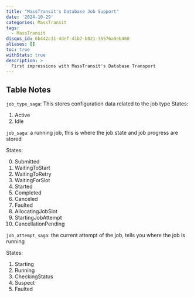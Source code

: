 ```yaml
---
title: "MassTransit's Database Job Support"
date: '2024-10-29'
categories: MassTransit
tags:
  - MassTransit
disqus_id: 6b442c31-4def-41b7-b021-35576a9eb460
aliases: []
toc: true
withStats: true
description: >
  First impressions with MassTransit's Database Transport
---
```


## Table Notes

`job_type_saga`: This stores configuration data related to the job type
States:

1. Active
2. Idle

`job_saga`: a running job, this is where the job state and job progress are stored

States:

0. Submitted
0. WaitingToStart
0. WaitingToRetry
0. WaitingForSlot
0. Started
0. Completed
0. Canceled
0. Faulted
0. AllocatingJobSlot
0. StartingJobAttempt
0. CancellationPending

`job_attempt_saga`: the current attempt of the job, tells you where the job is running

States:

1. Starting
1. Running
1. CheckingStatus
1. Suspect
1. Faulted
